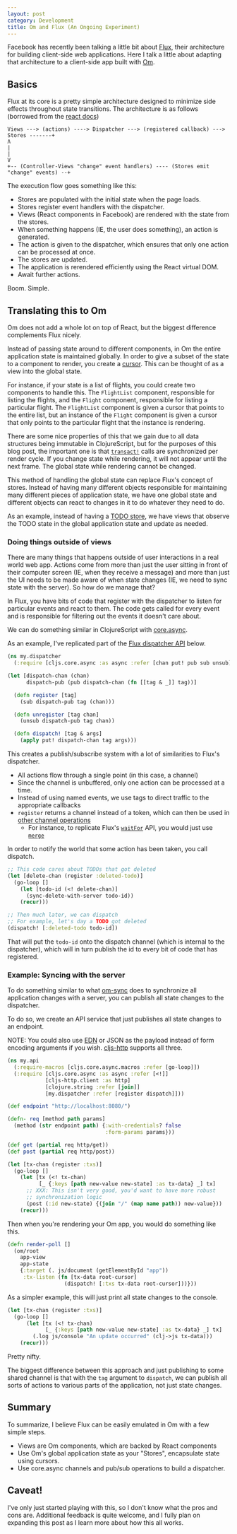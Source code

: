 ```yaml
---
layout: post
category: Development
title: Om and Flux (An Ongoing Experiment)
---
```


Facebook has recently been talking a little bit about [Flux](http://facebook.github.io/flux/), their architecture for building client-side web applications. Here I talk a little about adapting that architecture to a client-side app built with [Om](https://github.com/swannodette/om).

Basics
------

Flux at its core is a pretty simple architecture designed to minimize side effects throughout state transitions. The architecture is as follows (borrowed from the [react docs](http://facebook.github.io/flux/docs/overview.html#content))

```
Views ---> (actions) ----> Dispatcher ---> (registered callback) ---> Stores -------+
Ʌ                                                                                   |
|                                                                                   V
+-- (Controller-Views "change" event handlers) ---- (Stores emit "change" events) --+
```

The execution flow goes something like this:

- Stores are populated with the initial state when the page loads.
- Stores register event handlers with the dispatcher.
- Views (React components in Facebook) are rendered with the state from the stores.
- When something happens (IE, the user does something), an action is generated.
- The action is given to the dispatcher, which ensures that only one action can be processed at once.
- The stores are updated.
- The application is rerendered efficiently using the React virtual DOM.
- Await further actions.

Boom. Simple.

Translating this to Om
----------------------

Om does not add a whole lot on top of React, but the biggest difference complements Flux nicely.

Instead of passing state around to different components, in Om the entire application state is maintained globally. In order to give a subset of the state to a component to render, you create a [cursor](https://github.com/swannodette/om/wiki/Cursors). This can be thought of as a view into the global state.

For instance, if your state is a list of flights, you could create two components to handle this. The `FlightList` component, responsible for listing the flights, and the `Flight` component, responsible for listing a particular flight. The `FlightList` component is given a cursor that points to the entire list, but an instance of the `Flight` component is given a cursor that only points to the particular flight that the instance is rendering.

There are some nice properties of this that we gain due to all data structures being immutable in ClojureScript, but for the purposes of this blog post, the important one is that [`transact!`](https://github.com/swannodette/om/wiki/Documentation#transact) calls are synchronized per render cycle. If you change state while rendering, it will not appear until the next frame. The global state while rendering cannot be changed.

This method of handling the global state can replace Flux's concept of stores. Instead of having many different objects responsible for maintaining many different pieces of application state, we have one global state and different objects can react to changes in it to do whatever they need to do.

As an example, instead of having a [TODO store](https://github.com/facebook/react/blob/master/examples/todomvc-flux/js/stores/TodoStore.js), we have views that observe the TODO state in the global application state and update as needed.

### Doing things outside of views

There are many things that happens outside of user interactions in a real world web app. Actions come from more than just the user sitting in front of their computer screen (IE, when they receive a message) and more than just the UI needs to be made aware of when state changes (IE, we need to sync state with the server). So how do we manage that?

In Flux, you have bits of code that register with the dispatcher to listen for particular events and react to them. The code gets called for every event and is responsible for filtering out the events it doesn't care about.

We can do something similar in ClojureScript with [core.async](https://github.com/clojure/core.async).

As an example, I've replicated part of the [Flux dispatcher API](http://facebook.github.io/flux/docs/dispatcher.html) below.

```clojure
(ns my.dispatcher
  (:require [cljs.core.async :as async :refer [chan put! pub sub unsub]]))

(let [dispatch-chan (chan)
      dispatch-pub (pub dispatch-chan (fn [[tag & _]] tag))]

  (defn register [tag]
    (sub dispatch-pub tag (chan)))

  (defn unregister [tag chan]
    (unsub dispatch-pub tag chan))

  (defn dispatch! [tag & args]
    (apply put! dispatch-chan tag args)))
```

This creates a publish/subscribe system with a lot of similarities to Flux's dispatcher.

- All actions flow through a single point (in this case, a channel)
- Since the channel is unbuffered, only one action can be processed at a time.
- Instead of using named events, we use tags to direct traffic to the appropriate callbacks
- `register` returns a channel instead of a token, which can then be used in [other channel operations](http://clojure.github.io/core.async/)
  - For instance, to replicate Flux's [`waitFor`](http://facebook.github.io/flux/docs/dispatcher.html#api) API, you would just use [`merge`](http://clojure.github.io/core.async/#clojure.core.async/merge)

In order to notify the world that some action has been taken, you call dispatch.

```clojure
;; This code cares about TODOs that got deleted
(let [delete-chan (register :deleted-todo)]
  (go-loop []
    (let [todo-id (<! delete-chan)]
      (sync-delete-with-server todo-id))
    (recur)))

;; Then much later, we can dispatch
;; For example, let's day a TODO got deleted
(dispatch! [:deleted-todo todo-id])
```

That will put the `todo-id` onto the dispatch channel (which is internal to the dispatcher), which will in turn publish the id to every bit of code that has registered.

### Example: Syncing with the server

To do something similar to what [om-sync](https://github.com/swannodette/om-sync) does to synchronize all application changes with a server, you can publish all state changes to the dispatcher.

To do so, we create an API service that just publishes all state changes to an endpoint.

NOTE: You could also use [EDN](https://github.com/edn-format/edn) or JSON as the payload instead of form encoding arguments if you wish. [cljs-http](https://github.com/r0man/cljs-http) supports all three.

```clojure
(ns my.api
  (:require-macros [cljs.core.async.macros :refer [go-loop]])
  (:require [cljs.core.async :as async :refer [<!]]
            [cljs-http.client :as http]
            [clojure.string :refer [join]]
            [my.dispatcher :refer [register dispatch]]))

(def endpoint "http://localhost:8080/")

(defn- req [method path params]
  (method (str endpoint path) {:with-credentials? false
                               :form-params params}))

(def get (partial req http/get))
(def post (partial req http/post))

(let [tx-chan (register :txs)]
  (go-loop []
    (let [tx (<! tx-chan)
          [_ {:keys [path new-value new-state] :as tx-data} _] tx]
      ;; XXX: This isn't very good, you'd want to have more robust
      ;; synchronization logic
      (post (:id new-state) {(join "/" (map name path)) new-value}))
    (recur)))
```

Then when you're rendering your Om app, you would do something like this.

```clojure
(defn render-poll []
  (om/root
    app-view
    app-state
    {:target (. js/document (getElementById "app"))
     :tx-listen (fn [tx-data root-cursor]
                  (dispatch! [:txs tx-data root-cursor]))}))
```

As a simpler example, this will just print all state changes to the console.

```clojure
(let [tx-chan (register :txs)]
  (go-loop []
      (let [tx (<! tx-chan)
            [_ {:keys [path new-value new-state] :as tx-data} _] tx]
        (.log js/console "An update occurred" (clj->js tx-data)))
    (recur)))
```

Pretty nifty.

The biggest difference between this approach and just publishing to some shared channel is that with the `tag` argument to `dispatch`, we can publish all sorts of actions to various parts of the application, not just state changes.

Summary
-------

To summarize, I believe Flux can be easily emulated in Om with a few simple steps.

- Views are Om components, which are backed by React components
- Use Om's global application state as your "Stores", encapsulate state using cursors.
- Use core.async channels and pub/sub operations to build a dispatcher.

Caveat!
-------

I've only just started playing with this, so I don't know what the pros and cons are. Additional feedback is quite welcome, and I fully plan on expanding this post as I learn more about how this all works.
